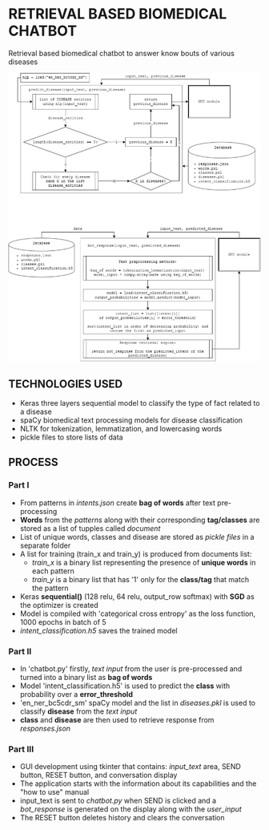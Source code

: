 # RETRIEVAL BASED BIOMEDICAL CHATBOT

Retrieval based biomedical chatbot to answer know bouts of various diseases

!["Flowchart"](chatbot-flowchat.png)

## TECHNOLOGIES USED
- Keras three layers sequential model to classify the type of fact related to a disease
- spaCy biomedical text processing models for disease classification
- NLTK for tokenization, lemmatization, and lowercasing words
- pickle files to store lists of data


## PROCESS
### Part I
- From patterns in *intents.json* create **bag of words** after text pre-processing
- **Words** from the *patterns* along with their corresponding **tag/classes** are stored as a list of tupples called *document*
- List of unique words, classes and disease are stored as *pickle files* in a separate folder
- A list for training (train_x and train_y) is produced from documents list:
  - *train_x* is a binary list representing the presence of **unique words** in each pattern
  - *train_y* is a binary list that has '1' only for the **class/tag** that match the pattern
- Keras **sequential()** (128 relu, 64 relu, output_row softmax) with **SGD** as the optimizer is created
- Model is compiled with 'categorical cross entropy' as the loss function, 1000 epochs in batch of 5
- *intent_classification.h5* saves the trained model

### Part II
- In 'chatbot.py' firstly, *text input* from the user is pre-processed and turned into a binary list as **bag of words**
- Model 'intent_classification.h5' is used to predict the **class** with probability over a **error_threshold**
- 'en_ner_bc5cdr_sm' spaCy model and the list in *diseases.pkl* is used to classify **disease** from the *text input*
- **class** and **disease** are then used to retrieve response from *responses.json*

### Part III
- GUI development using tkinter that contains: *input_text* area, SEND button, RESET button, and conversation display
- The application starts with the information about its capabilities and the "how to use" manual
- input_text is sent to *chatbot.py* when SEND is clicked and a *bot_response* is generated on the display along with the *user_input*
- The RESET button deletes history and clears the conversation
